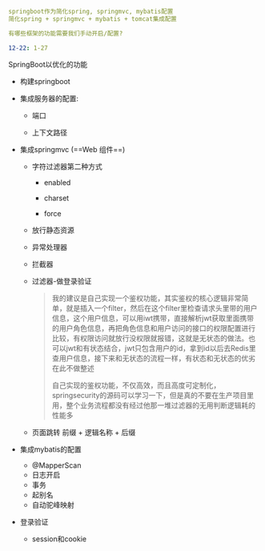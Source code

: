 ```yaml
springboot作为简化spring, springmvc, mybatis配置
简化spring + springmvc + mybatis + tomcat集成配置

有哪些框架的功能需要我们手动开启/配置?
```

```yaml
12-22: 1-27
```



SpringBoot以优化的功能

- 构建springboot

- 集成服务器的配置: 

  - 端口

  - 上下文路径

- 集成springmvc (==Web 组件==)
  
  - 字符过滤器第二种方式
    - enabled

    - charset

    - force

  
  
  
  - 放行静态资源
  
  - 异常处理器
  
  - 拦截器
  
  - 过滤器-做登录验证
  
    >我的建议是自己实现一个鉴权功能，其实鉴权的核心逻辑非常简单，就是插入一个filter，然后在这个filter里检查请求头里带的用户信息，这个用户信息，可以用iwt携带，直接解析jwt获取里面携带的用户角色信息，再把角色信息和用户访问的接口的权限配置进行比较，有权限访问就放行没权限就报错，这就是无状态的做法。也可以jwt和有状态结合，jwt只包含用户的id，拿到id以后去Redis里查用户信息，接下来和无状态的流程一样，有状态和无状态的优劣在此不做整述
    >
    >自己实现的鉴权功能，不仅高效，而且高度可定制化，springsecurity的源码可以学习一下，但是真的不要在生产项目里用，整个业务流程都没有经过他那一堆过滤器的无用判断逻辑耗的性能多
  
  - 页面跳转 前缀 + 逻辑名称 + 后缀

- 集成mybatis的配置
  - @MapperScan
  - 日志开启
  - 事务
  - 起别名
  - 自动驼峰映射
- 登录验证
  - session和cookie
